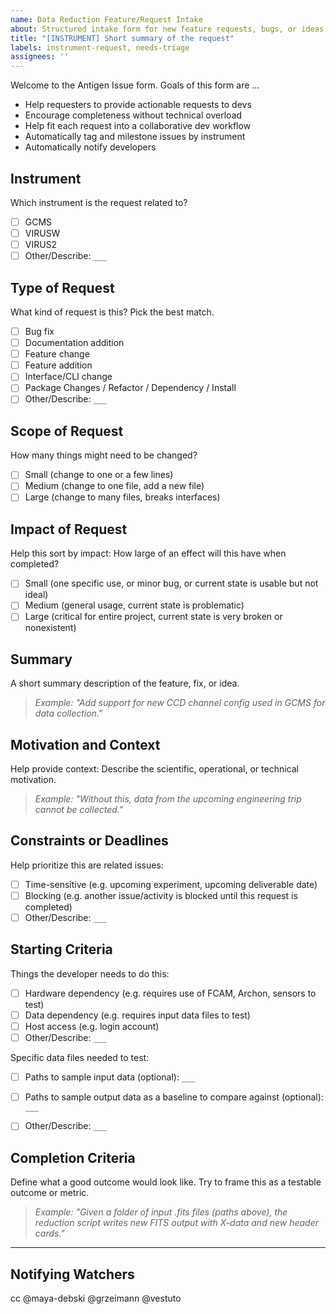 ```yaml
---
name: Data Reduction Feature/Request Intake
about: Structured intake form for new feature requests, bugs, or ideas for data reduction software
title: "[INSTRUMENT] Short summary of the request"
labels: instrument-request, needs-triage
assignees: ''
---
```

Welcome to the Antigen Issue form. Goals of this form are ...
- Help requesters to provide actionable requests to devs
- Encourage completeness without technical overload
- Help fit each request into a collaborative dev workflow
- Automatically tag and milestone issues by instrument
- Automatically notify developers

## Instrument

Which instrument is the request related to?
- [ ] GCMS
- [ ] VIRUSW
- [ ] VIRUS2
- [ ] Other/Describe: `___`

## Type of Request

What kind of request is this? Pick the best match.
- [ ] Bug fix
- [ ] Documentation addition
- [ ] Feature change
- [ ] Feature addition
- [ ] Interface/CLI change
- [ ] Package Changes / Refactor / Dependency / Install
- [ ] Other/Describe: `___`

## Scope of Request

How many things might need to be changed?
- [ ] Small (change to one or a few lines)
- [ ] Medium (change to one file, add a new file)
- [ ] Large (change to many files, breaks interfaces)

## Impact of Request

Help this sort by impact: How large of an effect will this have when completed?
- [ ] Small (one specific use, or minor bug, or current state is usable but not ideal)
- [ ] Medium (general usage, current state is problematic)
- [ ] Large (critical for entire project, current state is very broken or nonexistent)

## Summary

A short summary description of the feature, fix, or idea.
> _Example: "Add support for new CCD channel config used in GCMS for data collection."_

## Motivation and Context

Help provide context: Describe the scientific, operational, or technical motivation.
> _Example: "Without this, data from the upcoming engineering trip cannot be collected."_  

## Constraints or Deadlines

Help prioritize this are related issues:
- [ ] Time-sensitive (e.g. upcoming experiment, upcoming deliverable date)
- [ ] Blocking (e.g. another issue/activity is blocked until this request is completed)
- [ ] Other/Describe: `___`

## Starting Criteria

Things the developer needs to do this:
- [ ] Hardware dependency (e.g. requires use of FCAM, Archon, sensors to test)
- [ ] Data dependency (e.g. requires input data files to test)
- [ ] Host access (e.g. login account)
- [ ] Other/Describe: `___`

Specific data files needed to test:
- [ ] Paths to sample input data (optional): `___`
- [ ] Paths to sample output data as a baseline to compare against (optional): `___`
- [ ] Other/Describe: `___`


## Completion Criteria

Define what a good outcome would look like. Try to frame this as a testable outcome or metric.

> _Example: "Given a folder of input .fits files (paths above), the reduction script writes new FITS output with X-data and new header cards."_

---

## Notifying Watchers

cc @maya-debski @grzeimann @vestuto 


